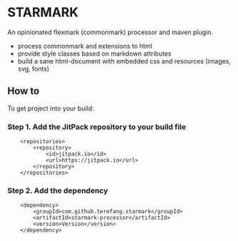 # STARMARK

An opinionated flexmark (commonmark) processor and maven plugin.

* process commonmark and extensions to html
* provide style classes based on markdown attributes
* build a sane html-document with embedded css and resources (images, svg, fonts)

## How to

To get project into your build:

### Step 1. Add the JitPack repository to your build file

```
	<repositories>
		<repository>
		    <id>jitpack.io</id>
		    <url>https://jitpack.io</url>
		</repository>
	</repositories>
```

### Step 2. Add the dependency

```
	<dependency>
	    <groupId>com.github.terefang.starmark</groupId>
        <artifactId>starmark-processor</artifactId>
	    <version>Version</version>
	</dependency>
```
